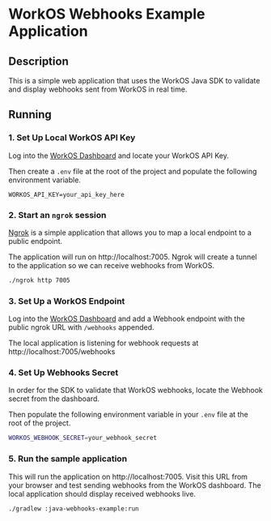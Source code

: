 # WorkOS Webhooks Example Application

## Description

This is a simple web application that uses the WorkOS Java SDK to validate and display webhooks sent from WorkOS in real time.

## Running

### 1. Set Up Local WorkOS API Key

Log into the [WorkOS Dashboard](https://dashboard.workos.com/api-keys) and locate your WorkOS API Key.

Then create a `.env` file at the root of the project and populate the following environment variable.

```
WORKOS_API_KEY=your_api_key_here
```

### 2. Start an `ngrok` session

[Ngrok](https://ngrok.com/) is a simple application that allows you to map a local endpoint to a public endpoint.

The application will run on http://localhost:7005. Ngrok will create a tunnel to the application so we can receive webhooks from WorkOS.

```sh
./ngrok http 7005
```

### 3. Set Up a WorkOS Endpoint

Log into the [WorkOS Dashboard](https://dashboard.workos.com/webhooks) and add a Webhook endpoint with the public ngrok URL with `/webhooks` appended.

The local application is listening for webhook requests at http://localhost:7005/webhooks

### 4. Set Up Webhooks Secret

In order for the SDK to validate that WorkOS webhooks, locate the Webhook secret from the dashboard.

Then populate the following environment variable in your `.env` file at the root of the project.

```sh
WORKOS_WEBHOOK_SECRET=your_webhook_secret
```

### 5. Run the sample application

This will run the application on http://localhost:7005. Visit this URL from your browser and test sending webhooks from the WorkOS dashboard. The local application should display received webhooks live.

```
./gradlew :java-webhooks-example:run
```
